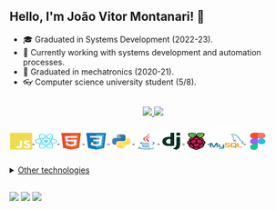 ## Hello, I'm João Vitor Montanari! 👋

- 🎓 Graduated in Systems Development (2022-23).
- 💼 Currently working with systems development and automation processes.
- 🔨 Graduated in mechatronics (2020-21).
- 👓 Computer science university student (5/8).

##

<div align="center">
  <a href="https://github.com/joao-montanari">
  <img height="160em" src="https://github-readme-stats.vercel.app/api?username=joao-montanari&show_icons=true&theme=dark&include_all_commits=true&count_private=true"/>
  <img height="160em" src="https://github-readme-stats.vercel.app/api/top-langs/?username=joao-montanari&layout=compact&langs_count=7&theme=dark"/>
</div>

<div style="display: inline_block"><br>
  <img align="center" alt="Joao-Js" height="30" width="40" src="https://raw.githubusercontent.com/devicons/devicon/master/icons/javascript/javascript-plain.svg">
  <img align="center" alt="Joao-React" height="30" width="40" src="https://raw.githubusercontent.com/devicons/devicon/master/icons/react/react-original.svg">
  <img align="center" alt="Joao-HTML" height="30" width="40" src="https://raw.githubusercontent.com/devicons/devicon/master/icons/html5/html5-original.svg">
  <img align="center" alt="Joao-CSS" height="30" width="40" src="https://raw.githubusercontent.com/devicons/devicon/master/icons/css3/css3-original.svg">
  <img align="center" alt="Joao-python" height="30" width="40" src="https://raw.githubusercontent.com/devicons/devicon/master/icons/python/python-original.svg">
  <img align="center" alt="Joao-java" height="30" width="40" src="https://raw.githubusercontent.com/devicons/devicon/master/icons/java/java-original.svg">
  <img align="center" alt="Joao-django" height="30" width="40" src="https://raw.githubusercontent.com/devicons/devicon/master/icons/django/django-plain.svg">
  <img align="center" alt="Joao-raspberry" height="30" width="40" src="https://raw.githubusercontent.com/devicons/devicon/master/icons/raspberrypi/raspberrypi-original.svg">
  <img align="center" alt="Joao-mysql" height="50" width="60" src="https://raw.githubusercontent.com/devicons/devicon/master/icons/mysql/mysql-original-wordmark.svg">
  <img align="center" alt="Joao-figma" height="30" width="40" src="https://raw.githubusercontent.com/devicons/devicon/master/icons/figma/figma-original.svg">
</div>
  
<br>
<details>
<summary>Other technologies</summary>
<br>

<div style="display: inline_block">
  <img align="center" alt="Joao-android" height="30" width="40" src="https://raw.githubusercontent.com/devicons/devicon/master/icons/android/android-original.svg">
  <img align="center" alt="Joao-arduino" height="40" width="50" src="https://raw.githubusercontent.com/devicons/devicon/master/icons/arduino/arduino-original.svg">
  <img align="center" alt="Joao-tailwind" height="30" width="50" src="https://raw.githubusercontent.com/devicons/devicon/master/icons/tailwindcss/tailwindcss-original.svg">
  <img align="center" alt="Joao-qt" height="30" width="50" src="https://raw.githubusercontent.com/devicons/devicon/master/icons/qt/qt-original.svg">
  <img align="center" alt="Joao-angular" height="30" width="50" src="https://raw.githubusercontent.com/devicons/devicon/master/icons/angular/angular-original.svg">
  <img align="center" alt="Joao-dart" height="30" width="50" src="https://raw.githubusercontent.com/devicons/devicon/master/icons/dart/dart-original.svg">
  <img align="center" alt="Joao-flutter" height="30" width="50" src="https://raw.githubusercontent.com/devicons/devicon/master/icons/flutter/flutter-original.svg">
</div>
</details>
  
##

<div>
  <a href="https://instagram.com/joaomontanari26" target="_blank"><img src="https://img.shields.io/badge/-Instagram-%23E4405F?style=for-the-badge&logo=instagram&logoColor=white" target="_blank"></a>
  <a href = "mailto:montanari02.silva@gmail.com"><img src="https://img.shields.io/badge/-Gmail-%23333?style=for-the-badge&logo=gmail&logoColor=white" target="_blank"></a>
  <a href="https://br.linkedin.com/in/jo%C3%A3o-vitor-montanari-da-silva-23a1b4221?trk" target="_blank"><img src="https://img.shields.io/badge/-LinkedIn-%230077B5?style=for-the-badge&logo=linkedin&logoColor=white" target="_blank"></a>
</div>
